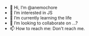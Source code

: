 - 👋 Hi, I’m @anemochore
- 👀 I’m interested in JS
- 🌱 I’m currently learning the life
- 💞️ I’m looking to collaborate on ...?
- 📫 How to reach me: Don't reach me.

<!---
anemochore/anemochore is a ✨ special ✨ repository because its `README.md` (this file) appears on your GitHub profile.
You can click the Preview link to take a look at your changes.
--->
